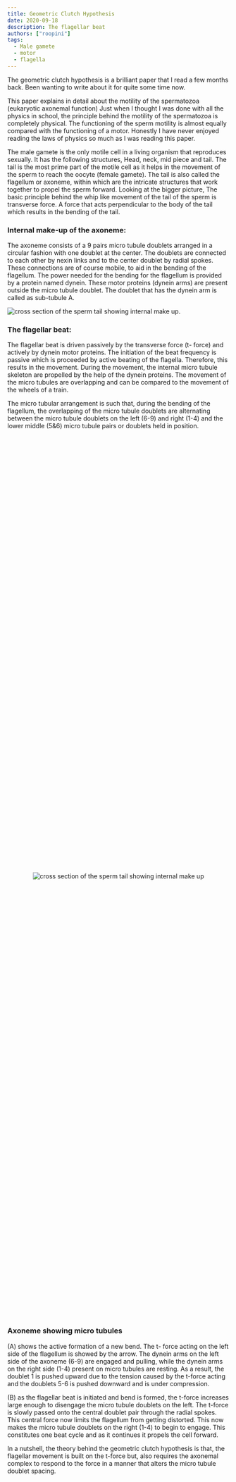 ```yaml
---
title: Geometric Clutch Hypothesis
date: 2020-09-18
description: The flagellar beat
authors: ["roopini"]
tags:
  - Male gamete
  - motor
  - flagella
---
```

The geometric clutch hypothesis is a brilliant paper that I read a few months back. Been wanting to write about it for quite some time now.

This paper explains in detail about the motility of the spermatozoa (eukaryotic axonemal function) Just when I thought I was done with all the physics in school, the principle behind the motility of the spermatozoa is completely physical. The functioning of the sperm motility is almost equally compared with the functioning of a motor. Honestly I have never enjoyed reading the laws of physics so much as I was reading this paper.

The male gamete is the only motile cell in a living organism that reproduces sexually. It has the following structures, Head, neck, mid piece and tail. The tail is the most prime part of the motile cell as it helps in the movement of the sperm to reach the oocyte (female gamete). The tail is also called the flagellum or axoneme, within which are the intricate structures that work together to propel the sperm forward. Looking at the bigger picture, The basic principle behind the whip like movement of the tail of the sperm is transverse force. A force that acts perpendicular to the body of the tail which results in the bending of the tail.

### Internal make-up of the axoneme:

The axoneme consists of a 9 pairs micro tubule doublets arranged in a circular fashion with one doublet at the center. The doublets are connected to each other by nexin links and to the center doublet by radial spokes. These connections are of course mobile, to aid in the bending of the flagellum. The power needed for the bending for the flagellum is provided by a protein named dynein. These motor proteins (dynein arms) are present outside the micro tubule doublet. The doublet that has the dynein arm is called as sub-tubule A.

![cross section of the sperm tail showing internal make up.](/images/spermatozoa-and-flagellum.png)


### The flagellar beat:

The flagellar beat is driven passively by the transverse force (t- force) and actively by dynein motor proteins. The initiation of the beat frequency is passive which is proceeded by active beating of the flagella. Therefore, this results in the movement. During the movement, the internal micro tubule skeleton are propelled by the help of the dynein proteins. The movement of the micro tubules are overlapping and can be compared to the movement of the wheels of a train.

The micro tubular arrangement is such that, during the bending of the flagellum, the overlapping of the micro tubule doublets are alternating between the micro tubule doublets on the left (6-9) and right (1-4) and the lower middle (5&6) micro tubule pairs or doublets held in position.
<div style="display: flex; justify-content: center; align-items: center; height: 50vh;">
<img src="/images/micro-tub.png" alt="cross section of the sperm tail showing internal make up" style="max-width: 100%; height: auto;">
</div>

### Axoneme showing micro tubules
(A) shows the active formation of a new bend. The t- force acting on the left side of the flagellum is showed by the arrow. The dynein arms on the left side of the axoneme (6-9) are engaged and pulling, while the dynein arms on the right side (1-4) present on micro tubules are resting. As a result, the doublet 1 is pushed upward due to the tension caused by the t-force acting and the doublets 5-6 is pushed downward and is under compression.

(B) as the flagellar beat is initiated and bend is formed, the t-force increases large enough to disengage the micro tubule doublets on the left. The t-force is slowly passed onto the central doublet pair through the radial spokes. This central force now limits the flagellum from getting distorted. This now makes the micro tubule doublets on the right (1-4) to begin to engage. This constitutes one beat cycle and as it continues it propels the cell forward.

In a nutshell, the theory behind the geometric clutch hypothesis is that, the flagellar movement is built on the t-force but, also requires the axonemal complex to respond to the force in a manner that alters the micro tubule doublet spacing.